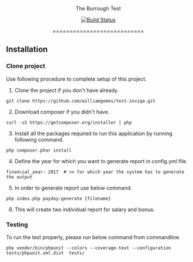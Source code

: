<p align="center">The Burrough Test</p>
<p align="center">
<a href="https://travis-ci.org/williamgomes/test-inviqa"><img src="https://travis-ci.org/williamgomes/test-inviqa.svg?branch=master" alt="Build Status"></a>
<p align="center">===========================</p>

## Installation

### Clone project

Use following procedure to complete setup of this project.


1. Clone the project if you don't have already.

```
git clone https://github.com/williamgomes/test-inviqa.git
```

2. Download composer if you didn't have.


```
curl -sS https://getcomposer.org/installer | php
```

3. Install all the packages required to run this application by running following command.

```
php composer.phar install
```

4. Define the year for which you want to generate report in config.yml file.

```
financial_year: 2017  # <= for which year the system has to generate the output
```

5. In order to generate report use below command.

```
php index.php payday:generate {filename}
```

6. This will create two individual report for salary and bonus.



### Testing

To run the test properly, please run below command from commandline.

```
php vendor/bin/phpunit --colors --coverage-text --configuration tests/phpunit.xml.dist  tests/
```